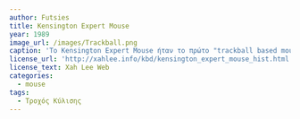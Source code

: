```yaml
---
author: Futsies
title: Kensington Expert Mouse
year: 1989
image_url: /images/Trackball.png
caption: 'Το Kensington Expert Mouse ήταν το πρώτο "trackball based mouse" που εμπορευματοποίησαν οι Kensington το 1989. Η ακρίβεια του την εποχή αυτή, ήταν η ασφαλέστερη επιλογή για ένα καλό ποντίκι για να καλύψει όλες τις γραφικές ανάγκες ενός χρήστη.'
license_url: 'http://xahlee.info/kbd/kensington_expert_mouse_hist.html'
license_text: Xah Lee Web
categories:
  - mouse
tags:
  - Τροχός Κύλισης
---
```

